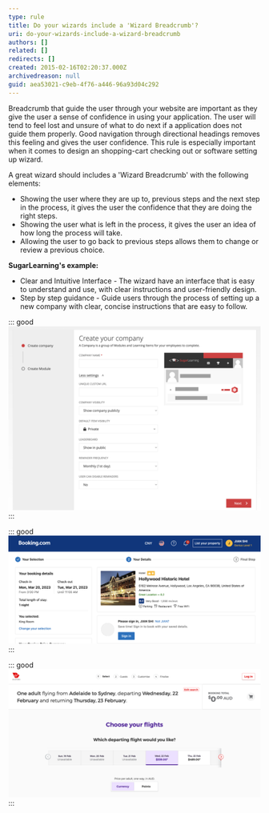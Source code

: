 ```yaml
---
type: rule
title: Do your wizards include a 'Wizard Breadcrumb'?
uri: do-your-wizards-include-a-wizard-breadcrumb
authors: []
related: []
redirects: []
created: 2015-02-16T02:20:37.000Z
archivedreason: null
guid: aea53021-c9eb-4f76-a446-96a93d04c292
---
```

Breadcrumb that guide the user through your website are important as they give the user a sense of confidence in using your application. The user will tend to feel lost and unsure of what to do next if a application does not guide them properly. Good navigation through directional headings removes this feeling and gives the user confidence. This rule is especially important when it comes to design an shopping-cart checking out or software setting up wizard. 

A great wizard should includes a 'Wizard Breadcrumb' with the following elements:

* Showing the user where they are up to, previous steps and the next step in the process, it gives the user the confidence that they are doing the right steps.
* Showing the user what is left in the process, it gives the user an idea of how long the process will take.
* Allowing the user to go back to previous steps allows them to change or review a previous choice.

<!--endintro-->

 **SugarLearning's example:**

* Clear and Intuitive Interface - The wizard have an interface that is easy to understand and use, with clear instructions and user-friendly design.
* Step by step guidance - Guide users through the process of setting up a new company with clear, concise instructions that are easy to follow.

::: good
![Figure: Good example - SugarLearning's add company wizard](sugarlearning-wizard.png)
:::



::: good
![Figure: Good example - The heading from booking.com shows the user at what stage of the ordering process they are at and what they can expect next. This covers the whole billing process.](booking-wizard.png)
:::



::: good
![Figure: Good example - Virgin Australia uses a more subtle but also effective approach](virginblue-wizard.png)
:::